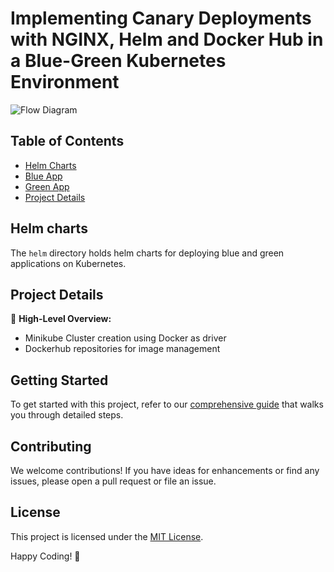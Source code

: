 # Implementing Canary Deployments with NGINX, Helm and Docker Hub in a Blue-Green Kubernetes Environment

![Flow Diagram](https://github.com/deepakkr35/canary-deployment-demo-project/blob/main/Canary-deployment.gif)

## Table of Contents
- [Helm Charts](#helm-charts)
- [Blue App](#blue-app)
- [Green App](#green-app)
- [Project Details](#project-details)

## Helm charts
The `helm` directory holds helm charts for deploying blue and green applications on Kubernetes.

## Project Details
🚢 **High-Level Overview:**
- Minikube Cluster creation using Docker as driver
- Dockerhub repositories for image management

## Getting Started
To get started with this project, refer to our [comprehensive guide](https://medium.com/@deepakkr35/implementing-canary-deployments-with-nginx-helm-and-docker-hub-in-a-blue-green-kubernetes-d2f292adbed2) that walks you through detailed steps.

## Contributing
We welcome contributions! If you have ideas for enhancements or find any issues, please open a pull request or file an issue.

## License
This project is licensed under the [MIT License](LICENSE).

Happy Coding! 🚀
